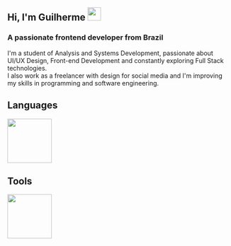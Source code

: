 <h2 align="left">Hi, I'm Guilherme <img src="https://media.giphy.com/media/hvRJCLFzcasrR4ia7z/giphy.gif" width="30" ></h1>
<h3 align="left">A passionate frontend developer from Brazil</h3>
<p>I'm a student of Analysis and Systems Development, passionate about UI/UX Design, Front-end Development and constantly exploring Full Stack technologies. <br>
I also work as a freelancer with design for social media and I'm improving my skills in programming and software engineering.</p>

<h2>Languages</h2>

<p align="left">
  <img src="https://skillicons.dev/icons?i=html,css,js,ts,react,java,c,cpp,cs,nodejs,python&perline=6" height="100px"/>
</p>


<h2>
  Tools
</h2>
<p><img src="https://skillicons.dev/icons?i=figma,ps,ai,vscode,bash,notion,git,github,pr,vercel,azure&perline=6" height="100px"/>
</p>

